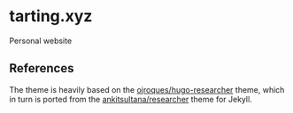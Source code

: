 # tarting.xyz
Personal website

## References

The theme is heavily based on the [ojroques/hugo-researcher](https://github.com/ojroques/hugo-researcher) theme, which in turn is ported from the [ankitsultana/researcher](https://github.com/ankitsultana/researcher) theme for Jekyll.
